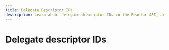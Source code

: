 ```yaml
---
title: Delegate Descriptor IDs
description: Learn about delegate descriptor IDs in the Reactor API, and how they link resources with extensions.
---
```

# Delegate descriptor IDs